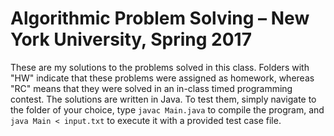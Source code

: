 # Algorithmic Problem Solving – New York University, Spring 2017

These are my solutions to the problems solved in this class. Folders with "HW" indicate that these problems were assigned as homework, whereas "RC" means that they were solved in an in-class timed programming contest. The solutions are written in Java. To test them, simply navigate to the folder of your choice, type `javac Main.java` to compile the program, and `java Main < input.txt` to execute it with a provided test case file.